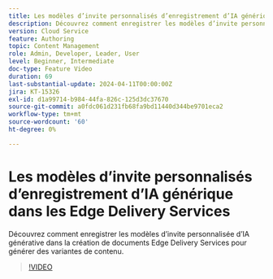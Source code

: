```yaml
---
title: Les modèles d’invite personnalisés d’enregistrement d’IA générique dans les Edge Delivery Services
description: Découvrez comment enregistrer les modèles d’invite personnalisée d’IA générative dans la création de documents Edge Delivery Services pour générer des variantes de contenu.
version: Cloud Service
feature: Authoring
topic: Content Management
role: Admin, Developer, Leader, User
level: Beginner, Intermediate
doc-type: Feature Video
duration: 69
last-substantial-update: 2024-04-11T00:00:00Z
jira: KT-15326
exl-id: d1a99714-b984-44fa-826c-125d3dc37670
source-git-commit: a0fdc061d231fb68fa9bd11440d344be9701eca2
workflow-type: tm+mt
source-wordcount: '60'
ht-degree: 0%

---
```


# Les modèles d’invite personnalisés d’enregistrement d’IA générique dans les Edge Delivery Services

Découvrez comment enregistrer les modèles d’invite personnalisée d’IA générative dans la création de documents Edge Delivery Services pour générer des variantes de contenu.

>[!VIDEO](https://video.tv.adobe.com/v/3428317/?learn=on)

